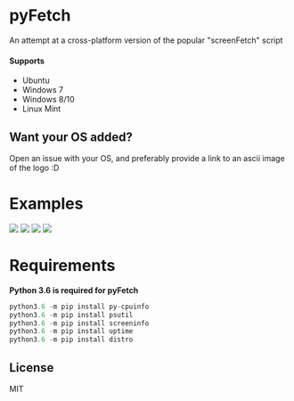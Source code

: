 # pyFetch
An attempt at a cross-platform version of the popular "screenFetch" script

#### Supports
* Ubuntu
* Windows 7
* Windows 8/10
* Linux Mint

## Want your OS added?
Open an issue with your OS, and preferably provide a link to an ascii image of the logo :D

# Examples

![](https://cdn.discordapp.com/attachments/300089166002388992/306991086134624259/unknown.png)
![](https://cdn.discordapp.com/attachments/300089166002388992/306991507410386954/unknown.png)
![](https://cdn.discordapp.com/attachments/204621105720328193/307021635695673344/unknown.png)
![](https://cdn.discordapp.com/attachments/238691918836531202/307239662622081024/unknown.png)

# Requirements
**Python 3.6 is required for pyFetch**

```py
python3.6 -m pip install py-cpuinfo
python3.6 -m pip install psutil
python3.6 -m pip install screeninfo
python3.6 -m pip install uptime
python3.6 -m pip install distro
```

License
----

MIT
